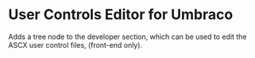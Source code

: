 # User Controls Editor for Umbraco

Adds a tree node to the developer section, which can be used to edit the ASCX user control files, (front-end only).
